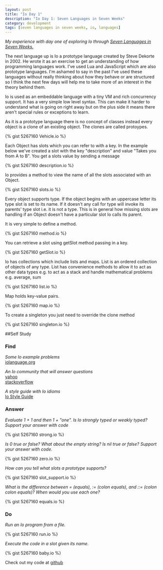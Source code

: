 ```yaml
---
layout: post
title: "Io Day 1"
description: "Io Day 1: Seven Languages in Seven Weeks"
category: development 
tags: [seven languages in seven weeks, io, languages]
---
```


*My experience with day one of exploring Io through <a href="http://pragprog.com/book/btlang/seven-languages-in-seven-weeks" target="_blank">Seven Languages in Seven Weeks.</a>*

The next language up is Io a prototype language created by Steve Dekorte in 2002. He wrote it as an exercise to get an understanding of how programming languages work. I've used Lua and JavaScript which are also prototype languages. I'm ashamed to say in the past I've used these languages without really thinking about how they behave or are structured so I think the next few days will help me to take more of an interest in the theory behind them. 

Io is used as an embeddable language with a tiny VM and rich concurrency support. It has a very simple low level syntax. This can make it harder to understand what is going on right away but on the plus side it means there aren't special rules or exceptions to learn. 

As it is a prototype language there is no concept of classes instead every object is a clone of an existing object. The clones are called protoypes. 

{% gist 5267160 Vehicle.io %}

Each Object has slots which you can refer to with a key. In the example below we've created a slot with the key "description" and value "Takes you from A to B". You get a slots value by sending a message

{% gist 5267160 description.io %}

Io provides a method to view the name of all the slots associated with an Object. 

{% gist 5267160 slots.io %}

Every object supports type. If the object begins with an uppercase letter its type slot is set to its name. If it doesn't any call for type will invoke its parents' type slot i.e. it is not a type. This is in general how missing slots are handling if an Object doesn't have a particular slot Io calls its parent. 

It is very simple to define a method.

{% gist 5267160 method.io %}

You can retrieve a slot using getSlot method passing in a key. 

{% gist 5267160 getSlot.io %}

Io has collections which include lists and maps. List is an ordered collection of objects of any type. List has convenience methods to allow it to act as other data types e.g. to act as a stack and handle mathematical problems e.g. average, sum 

{% gist 5267160 list.io %}

Map holds key-value pairs. 

{% gist 5267160 map.io %}

To create a singleton you just need to override the clone method 

{% gist 5267160 singleton.io %}

##Self Study

### Find

*Some Io example problems*<br />
<a href="http://iolanguage.org/scm/io/docs/IoTutorial.html" target="_blank">iolanguage.org</a>

*An Io community that will answer questions*<br />
<a href="http://tech.groups.yahoo.com/group/iolanguage/" target="_blank">yahoo</a><br /> 
<a href="http://stackoverflow.com/questions/tagged/iolanguage" target="_blank">stackoverflow</a>

*A style guide with Io idioms*<br />
<a href="http://en.wikibooks.org/wiki/Io_Programming/Io_Style_Guide" target="_blank">Io Style Guide</a>

### Answer

*Evaluate 1 + 1 and then 1 + "one". Is Io strongly typed or weakly typed? Support your answer with code*

{% gist 5267160 strong.io %}

*Is 0 true or false? What about the empty string? Is nil true or false? Support your answer with code.*

{% gist 5267160 zero.io %}

*How can you tell what slots a prototype supports?*

{% gist 5267160 slot_support.io %}

*What is the difference between = (equals), := (colon equals), and ::= (colon colon equals)? When would you use each one?*

{% gist 5267160 equals.io %}

### Do

*Run an Io program from a file.*

{% gist 5267160 run.io %}

*Execute the code in a slot given its name.*

{% gist 5267160 baby.io %}

Check out my code at <a href="https://github.com/heatherjc07/seven_languages_in_seven_days/tree/master/Io/Day1" target="_blank">github</a>
